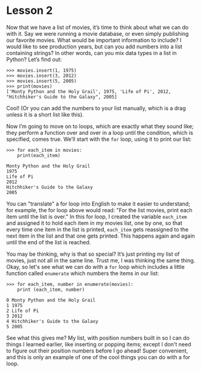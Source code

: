 # Lesson 2

Now that we have a list of movies, it’s time to think about what we can do with it. Say we were running a movie database, or even simply publishing our favorite movies. What would be important information to include? I would like to see production years, but can you add numbers into a list containing strings? In other words, can you mix data types in a list in Python? Let’s find out:

```
>>> movies.insert(1, 1975)
>>> movies.insert(3, 2012)
>>> movies.insert(5, 2005)
>>> print(movies)
['Monty Python and the Holy Grail', 1975, 'Life of Pi', 2012, "Hitchhiker's Guide to the Galaxy", 2005]
```
Cool! (Or you can add the numbers to your list manually, which is a drag unless it is a short list like this).

Now I’m going to move on to loops, which are exactly what they sound like; they perform a function over and over in a loop until the condition, which is specified, comes true. We’ll start with the `for` loop, using it to print our list:

```
>>> for each_item in movies:
	print(each_item)
	
Monty Python and the Holy Grail
1975
Life of Pi
2012
Hitchhiker's Guide to the Galaxy
2005
```
You can "translate" a for loop into English to make it easier to understand; for example, the for loop above would read:
"For the list movies, print each item until the list is over." In this for loop, I created the variable `each_item` and assigned it to hold each item in my movies list, one by one, so that every time one item in the list is printed, `each_item` gets reassigned to the next item in the list and that one gets printed. This happens again and again until the end of the list is reached.

You may be thinking, why is that so special? It’s just printing my list of movies, just not all in the same line. Trust me, I was thinking the same thing. Okay, so let's see what we can do with a `for` loop which includes a little function called `enumerate` which numbers the items in our list:

```
>>> for each_item, number in enumerate(movies):
	print (each_item, number)

0 Monty Python and the Holy Grail
1 1975
2 Life of Pi
3 2012
4 Hitchhiker's Guide to the Galaxy
5 2005
```
See what this gives me? My list, with position numbers built in so I can do things I learned earlier, like inserting or popping items; except I don't need to figure out their position numbers before I go ahead! Super convenient, and this is only an example of one of the cool things you can do with a for loop.



